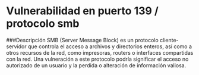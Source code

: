 #  Vulnerabilidad en puerto 139 / protocolo smb

###Descripción
SMB (Server Message Block) es un protocolo cliente-servidor que controla el acceso a archivos y directorios enteros, así como a otros recursos de la red, como impresoras, routers o interfaces compartidas con la red. Una vulneración a este protocolo podría significar el acceso no autorizado de un usuario y la perdida o alteración de información valiosa.

